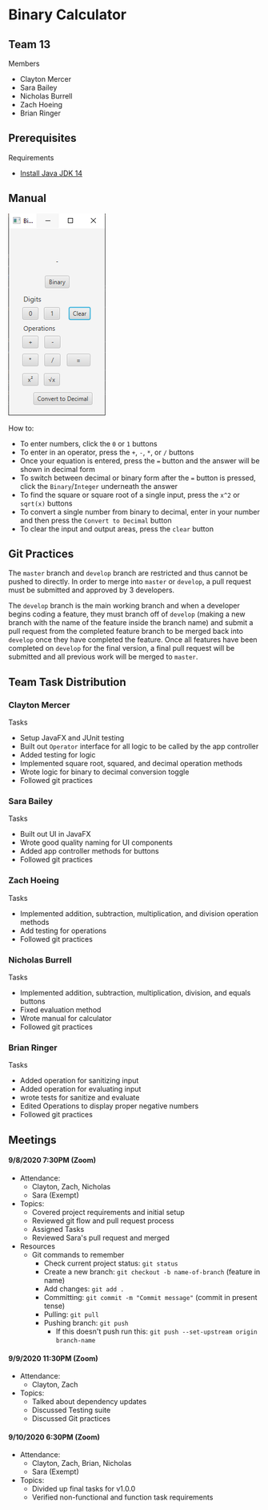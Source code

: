 # Binary Calculator
## Team 13
Members
- Clayton Mercer
- Sara Bailey
- Nicholas Burrell
- Zach Hoeing
- Brian Ringer

## Prerequisites 
Requirements
- [Install Java JDK 14](https://www.oracle.com/java/technologies/javase-jdk14-downloads.html)

## Manual
![calculator](Calculator.png)

How to:
- To enter numbers, click the <code>0</code> or <code>1</code> buttons
- To enter in an operator, press the <code>+</code>, <code>-</code>, <code>*</code>, or <code>/</code> buttons
- Once your equation is entered, press the <code>=</code> button and the answer will be shown in decimal form
- To switch between decimal or binary form after the <code>=</code> button is pressed, click the <code>Binary</code>/<code>Integer</code> underneath the answer
- To find the square or square root of a single input, press the <code>x^2</code> or <code>sqrt(x)</code> buttons
- To convert a single number from binary to decimal, enter in your number and then press the <code>Convert to Decimal</code> button
- To clear the input and output areas, press the <code>clear</code> button

## Git Practices
The <code>master</code> branch and <code>develop</code> branch are restricted and thus cannot be pushed to directly. 
In order to merge into <code>master</code> or <code>develop</code>, a pull request must be submitted and approved by 3 developers.

The <code>develop</code> branch is the main working branch and when a developer begins coding a
feature, they must branch off of <code>develop</code> (making a new branch with the name of the feature inside
the branch name) and submit a pull request from the completed feature branch to be merged back into <code>develop</code> once they have completed the feature.
Once all features have been completed on <code>develop</code> for the final version, a final pull request will be submitted and all previous
work will be merged to <code>master</code>.  

## Team Task Distribution
### Clayton Mercer
Tasks
- Setup JavaFX and JUnit testing
- Built out <code>Operator</code> interface for all logic to be called by the app controller 
- Added testing for logic
- Implemented square root, squared, and decimal operation methods
- Wrote logic for binary to decimal conversion toggle
- Followed git practices
### Sara Bailey
Tasks
- Built out UI in JavaFX
- Wrote good quality naming for UI components
- Added app controller methods for buttons
- Followed git practices
### Zach Hoeing
Tasks
- Implemented addition, subtraction, multiplication, and division operation methods
- Add testing for operations
- Followed git practices
### Nicholas Burrell
Tasks
- Implemented addition, subtraction, multiplication, division, and equals buttons
- Fixed evaluation method
- Wrote manual for calculator
- Followed git practices
### Brian Ringer
Tasks
- Added operation for sanitizing input
- Added operation for evaluating input
- wrote tests for sanitize and evaluate
- Edited Operations to display proper negative numbers
- Followed git practices
## Meetings

#### 9/8/2020 7:30PM (Zoom)

- Attendance: 
    - Clayton, Zach, Nicholas
    - Sara (Exempt)
- Topics: 
    - Covered project requirements and initial setup
    - Reviewed git flow and pull request process
    - Assigned Tasks
    - Reviewed Sara's pull request and merged
- Resources
    - Git commands to remember
        - Check current project status: <code>git status</code>
        - Create a new branch: <code>git checkout -b name-of-branch</code> (feature in name)
        - Add changes: <code>git add .</code>
        - Committing: <code>git commit -m "Commit message"</code> (commit in present tense)
        - Pulling: <code>git pull</code>
        - Pushing branch: <code>git push</code>
            - If this doesn't push run this: <code>git push --set-upstream origin branch-name</code>
            
#### 9/9/2020 11:30PM (Zoom)

- Attendance: 
    - Clayton, Zach
- Topics: 
    - Talked about dependency updates
    - Discussed Testing suite
    - Discussed Git practices

#### 9/10/2020 6:30PM (Zoom)

- Attendance: 
    - Clayton, Zach, Brian, Nicholas
    - Sara (Exempt)
- Topics: 
    - Divided up final tasks for v1.0.0
    - Verified non-functional and function task requirements

